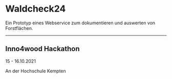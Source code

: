 
# Waldcheck24
Ein Prototyp eines Webservice zum dokumentieren und auswerten von Forstflächen.

---

## Inno4wood Hackathon

15 - 16.10.2021

An der Hochschule Kempten
